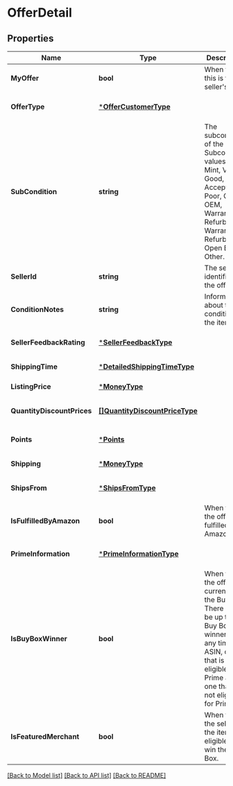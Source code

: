 # OfferDetail

## Properties
Name | Type | Description | Notes
------------ | ------------- | ------------- | -------------
**MyOffer** | **bool** | When true, this is the seller&#x27;s offer. | [optional] [default to null]
**OfferType** | [***OfferCustomerType**](OfferCustomerType.md) |  | [optional] [default to null]
**SubCondition** | **string** | The subcondition of the item. Subcondition values: New, Mint, Very Good, Good, Acceptable, Poor, Club, OEM, Warranty, Refurbished Warranty, Refurbished, Open Box, or Other. | [default to null]
**SellerId** | **string** | The seller identifier for the offer. | [optional] [default to null]
**ConditionNotes** | **string** | Information about the condition of the item. | [optional] [default to null]
**SellerFeedbackRating** | [***SellerFeedbackType**](SellerFeedbackType.md) |  | [optional] [default to null]
**ShippingTime** | [***DetailedShippingTimeType**](DetailedShippingTimeType.md) |  | [default to null]
**ListingPrice** | [***MoneyType**](MoneyType.md) |  | [default to null]
**QuantityDiscountPrices** | [**[]QuantityDiscountPriceType**](QuantityDiscountPriceType.md) |  | [optional] [default to null]
**Points** | [***Points**](Points.md) |  | [optional] [default to null]
**Shipping** | [***MoneyType**](MoneyType.md) |  | [default to null]
**ShipsFrom** | [***ShipsFromType**](ShipsFromType.md) |  | [optional] [default to null]
**IsFulfilledByAmazon** | **bool** | When true, the offer is fulfilled by Amazon. | [default to null]
**PrimeInformation** | [***PrimeInformationType**](PrimeInformationType.md) |  | [optional] [default to null]
**IsBuyBoxWinner** | **bool** | When true, the offer is currently in the Buy Box. There can be up to two Buy Box winners at any time per ASIN, one that is eligible for Prime and one that is not eligible for Prime. | [optional] [default to null]
**IsFeaturedMerchant** | **bool** | When true, the seller of the item is eligible to win the Buy Box. | [optional] [default to null]

[[Back to Model list]](../README.md#documentation-for-models) [[Back to API list]](../README.md#documentation-for-api-endpoints) [[Back to README]](../README.md)

